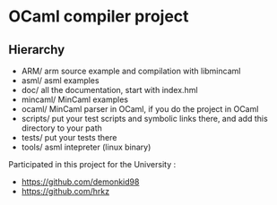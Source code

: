 OCaml compiler project
=================

Hierarchy
-----------------
* ARM/     arm source example and compilation with libmincaml
* asml/    asml examples
* doc/     all the documentation, start with index.hml
* mincaml/ MinCaml examples
* ocaml/   MinCaml parser in OCaml, if you do the project in OCaml
* scripts/ put your test scripts and symbolic links there, and add this
         directory to your path
* tests/   put your tests there
* tools/   asml intepreter (linux binary)


Participated in this project for the University :
- https://github.com/demonkid98
- https://github.com/hrkz
